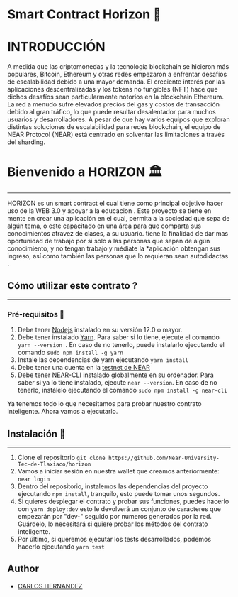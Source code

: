 # Smart Contract Horizon :briefcase:
# INTRODUCCIÓN 
A medida que las criptomonedas y la tecnología blockchain se hicieron más populares, Bitcoin, Ethereum y otras redes empezaron a enfrentar desafíos de escalabilidad debido a una mayor demanda. El creciente interés por las aplicaciones descentralizadas y los tokens no fungibles (NFT) hace que dichos desafíos sean particularmente notorios en la blockchain Ethereum. La red a menudo sufre elevados precios del gas y costos de transacción debido al gran tráfico, lo que puede resultar desalentador para muchos usuarios y desarrolladores. 
A pesar de que hay varios equipos que exploran distintas soluciones de escalabilidad para redes blockchain, el equipo de NEAR Protocol (NEAR) está centrado en solventar las limitaciones a través del sharding.


# Bienvenido a HORIZON :classical_building:
---
 HORIZON 
 es un smart contract el cual tiene como principal objetivo hacer uso de la WEB 3.0 y apoyar a la educacion .
Este proyecto se tiene en mente en crear una aplicación en el cual, permita a la sociedad que sepa de algún tema, o este capacitado en una área para que comparta sus conocimientos atravez de clases, a su usuario.
tiene la finalidad de dar mas oportunidad de trabajo por si solo a las personas que sepan de algún conocimiento, y no tengan trabajo y médiate la *aplicación obtengan sus ingreso, así como también las personas que lo requieran sean autodidactas
.

## Cómo utilizar este contrato ?
---
### Pré-requisitos :hammer:
1. Debe tener [Nodejs](https://nodejs.org/en/) instalado en su versión 12.0 o mayor.
2. Debe tener instalado [Yarn](https://yarnpkg.com/). Para saber si lo tiene, ejecute el comando ```yarn --version ```. En caso de no tenerlo, puede instalarlo ejecutando el comando ```sudo npm install -g yarn```
3. Instale las dependencias de yarn ejecutando ```yarn install```
4. Debe tener una cuenta en la [testnet de NEAR](https://wallet.testnet.near.org/)
5. Debe tener [NEAR-CLI](https://github.com/near/near-cli) instalado globalmente en su ordenador. Para saber si ya lo tiene instalado, ejecute ```near --version```. En caso de no tenerlo, instálelo ejecutando el comando ```sudo npm install -g near-cli``` 

Ya tenemos todo lo que necesitamos para probar nuestro contrato inteligente. Ahora vamos a ejecutarlo.

## Instalación :open_file_folder:
---
1. Clone el repositorio ```git clone https://github.com/Near-University-Tec-de-Tlaxiaco/horizon``` 
2. Vamos a iniciar sesión en nuestra wallet que creamos anteriormente: ```near login```
3. Dentro del repositorio, instalemos las dependencias del proyecto ejecutando ```npm install```, tranquilo, esto puede tomar unos segundos.
4. Si quieres desplegar el contrato y probar sus funciones, puedes hacerlo con ```yarn deploy:dev``` esto le devolverá un conjunto de caracteres que empezarán por "dev-" seguido por numeros generados por la red. Guárdelo, lo necesitará si quiere probar los métodos del contrato inteligente.
5. Por último, si queremos ejecutar los tests desarrollados, podemos hacerlo ejecutando ```yarn test```
   

## Author

- [CARLOS HERNANDEZ](https://github.com/carlos-chrs)







